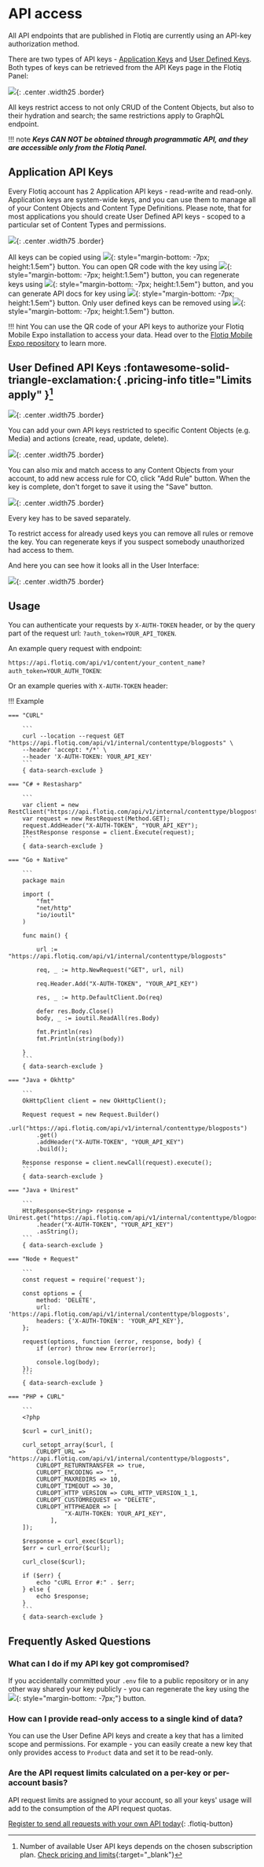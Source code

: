 
# API access

All API endpoints that are published in Flotiq are currently using an API-key authorization method. 

There are two types of API keys - [Application Keys](#application-api-keys) and [User Defined Keys](#user-defined-api-keys). Both types of keys can be retrieved from the API Keys page in the Flotiq Panel:

![](images/api-keys-menu.png){: .center .width25 .border}

All keys restrict access to not only CRUD of the Content Objects, but also to their hydration and search; the same restrictions apply to GraphQL endpoint.

!!! note 
    _**Keys CAN NOT be obtained through programmatic API, and they are accessible only from the Flotiq Panel.**_

## Application API Keys

Every Flotiq account has 2 Application API keys - read-write and read-only. Application keys are system-wide keys, and you can use them to manage all of your Content Objects and Content Type Definitions. Please note, that for most applications you should create User Defined API keys - scoped to a particular set of Content Types and permissions.

![](images/api-keys_1.png){: .center .width75 .border}

All keys can be copied using ![](images/copy_icon.png){: style="margin-bottom: -7px; height:1.5em"} button. 
You can open QR code with the key using ![](images/qr_button.png){: style="margin-bottom: -7px; height:1.5em"} button, 
you can regenerate keys using ![](images/regenerate_button.png){: style="margin-bottom: -7px; height:1.5em"} button, and
you can generate API docs for key using ![](images/api_doc_icon.png){: style="margin-bottom: -7px; height:1.5em"} button. 
Only user defined keys can be removed using ![](images/remove_button.png){: style="margin-bottom: -7px; height:1.5em"} button.

!!! hint
    You can use the QR code of your API keys to authorize your Flotiq Mobile Expo installation to access your data. Head over to the [Flotiq Mobile Expo repository](https://github.com/flotiq/flotiq-mobile-demo) to learn more.

## User Defined API Keys :fontawesome-solid-triangle-exclamation:{ .pricing-info title="Limits apply" }[^1]

![](images/api-keys_2.png){: .center .width75 .border}

You can add your own API keys restricted to specific Content Objects (e.g. Media) and actions (create, read, update, delete). 

![](images/api-keys_3.png){: .center .width75 .border}

You can also mix and match access to any Content Objects from your account, to add new access rule for CO, click "Add Rule" button. When the key is complete, don't forget to save it using the "Save" button. 

![](images/api-keys_4.png){: .center .width75 .border}

Every key has to be saved separately.

To restrict access for already used keys you can remove all rules or remove the key. You can regenerate keys if you suspect somebody unauthorized had access to them.

And here you can see how it looks all in the User Interface:

![](images/api-keys.png){: .center .width75 .border}

## Usage

You can authenticate your requests by `X-AUTH-TOKEN` header, or by the query part of the request url: `?auth_token=YOUR_API_TOKEN`.

An example query request with endpoint:

`https://api.flotiq.com/api/v1/content/your_content_name?auth_token=YOUR_AUTH_TOKEN`:

Or an example queries with `X-AUTH-TOKEN` header:

!!! Example

    === "CURL"

        ``` 
        curl --location --request GET "https://api.flotiq.com/api/v1/internal/contenttype/blogposts" \
        --header 'accept: */*' \
        --header 'X-AUTH-TOKEN: YOUR_API_KEY'
        ```
        { data-search-exclude }

    === "C# + Restasharp"

        ```
        var client = new RestClient("https://api.flotiq.com/api/v1/internal/contenttype/blogposts");
        var request = new RestRequest(Method.GET);
        request.AddHeader("X-AUTH-TOKEN", "YOUR_API_KEY");
        IRestResponse response = client.Execute(request);
        ```
        { data-search-exclude }
    
    === "Go + Native"

        ```
        package main

        import (
            "fmt"
            "net/http"
            "io/ioutil"
        )
        
        func main() {
        
            url := "https://api.flotiq.com/api/v1/internal/contenttype/blogposts"
        
            req, _ := http.NewRequest("GET", url, nil)

            req.Header.Add("X-AUTH-TOKEN", "YOUR_API_KEY")
        
            res, _ := http.DefaultClient.Do(req)
        
            defer res.Body.Close()
            body, _ := ioutil.ReadAll(res.Body)
        
            fmt.Println(res)
            fmt.Println(string(body))
        
        }
        ```
        { data-search-exclude }
    
    === "Java + Okhttp"
        
        ```
        OkHttpClient client = new OkHttpClient();

        Request request = new Request.Builder()
            .url("https://api.flotiq.com/api/v1/internal/contenttype/blogposts")
            .get()
            .addHeader("X-AUTH-TOKEN", "YOUR_API_KEY")
            .build();
        
        Response response = client.newCall(request).execute();
        ```
        { data-search-exclude }

    === "Java + Unirest"
      
        ```
        HttpResponse<String> response = Unirest.get("https://api.flotiq.com/api/v1/internal/contenttype/blogposts")
            .header("X-AUTH-TOKEN", "YOUR_API_KEY")
            .asString();
        ```
        { data-search-exclude }

    === "Node + Request"
      
        ```
        const request = require('request');

        const options = {
            method: 'DELETE',
            url: 'https://api.flotiq.com/api/v1/internal/contenttype/blogposts',
            headers: {'X-AUTH-TOKEN': 'YOUR_API_KEY'},
        };
        
        request(options, function (error, response, body) {
            if (error) throw new Error(error);
            
            console.log(body);
        });
        ```
        { data-search-exclude }

    === "PHP + CURL"
    
        ```
        <?php

        $curl = curl_init();
        
        curl_setopt_array($curl, [
            CURLOPT_URL => "https://api.flotiq.com/api/v1/internal/contenttype/blogposts",
            CURLOPT_RETURNTRANSFER => true,
            CURLOPT_ENCODING => "",
            CURLOPT_MAXREDIRS => 10,
            CURLOPT_TIMEOUT => 30,
            CURLOPT_HTTP_VERSION => CURL_HTTP_VERSION_1_1,
            CURLOPT_CUSTOMREQUEST => "DELETE",
            CURLOPT_HTTPHEADER => [
                    "X-AUTH-TOKEN: YOUR_API_KEY",
                ],
        ]);
        
        $response = curl_exec($curl);
        $err = curl_error($curl);
        
        curl_close($curl);
        
        if ($err) {
            echo "cURL Error #:" . $err;
        } else {
            echo $response;
        }
        ```
        { data-search-exclude }

## Frequently Asked Questions

### What can I do if my API key got compromised?

If you accidentally committed your `.env` file to a public repository or in any other way shared your key publicly - you can regenerate the key using the ![](images/regenerate_button.png){: style="margin-bottom: -7px;"} button.

### How can I provide read-only access to a single kind of data?

You can use the User Define API keys and create a key that has a limited scope and permissions. For example - you can easily create a new key that only provides access to `Product` data and set it to be read-only.

### Are the API request limits calculated on a per-key or per-account basis?

API request limits are assigned to your account, so all your keys' usage will add to the consumption of the API request quotas.

[Register to send all requests with your own API today](https://editor.flotiq.com/register.html){: .flotiq-button}


[^1]: Number of available User API keys depends on the chosen subscription plan. [Check pricing and limits](https://flotiq.com/pricing){:target="_blank"}
